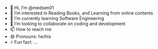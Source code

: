 - 👋 Hi, I’m @medsen01
- 👀 I’m interested in  Reading Books, and Learning from online contents
- 🌱 I’m currently learning  Software Engineering 
- 💞️ I’m looking to collaborate on coding and development 
- 📫 How to reach me 
- 😄 Pronouns: he/his
- ⚡ Fun fact: ...

<!---
medsen01/medsen01 is a ✨ special ✨ repository because its `README.md` (this file) appears on your GitHub profile.
You can click the Preview link to take a look at your changes.
--->
